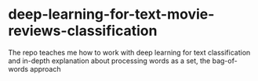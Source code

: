 # deep-learning-for-text-movie-reviews-classification
The repo teaches me how to work with deep learning for text classification and in-depth explanation about processing words as a set, the bag-of-words approach
